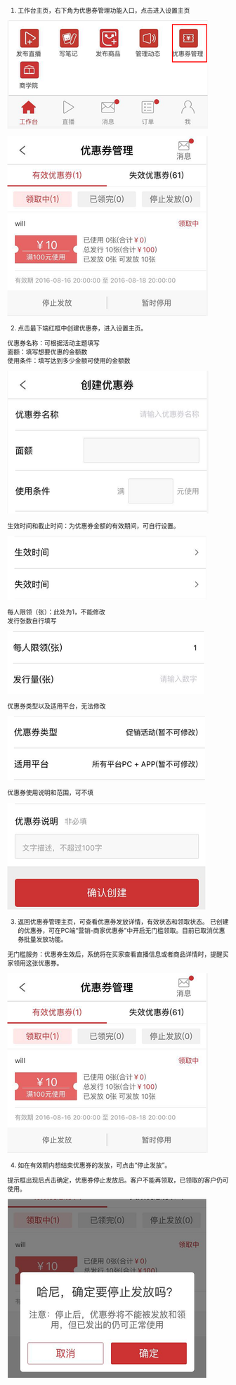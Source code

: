 

1. 工作台主页，右下角为优惠券管理功能入口，点击进入设置主页

![](/seller-promotions/images/APPyhq_1.png)

![](/seller-promotions/images/APPyhq_2.jpg)

2. 点击最下端红框中创建优惠券，进入设置主页。

优惠券名称：可根据活动主题填写  
面额：填写想要优惠的金额数  
使用条件：填写达到多少金额可使用的金额数

![](/seller-promotions/images/APPyhq_3.jpg)

生效时间和截止时间：为优惠券金额的有效期间，可自行设置。

![](/seller-promotions/images/APPyhq_4.jpg)

每人限领（张）：此处为1，不能修改  
发行张数自行填写

![](/seller-promotions/images/APPyhq_5.jpg)

优惠券类型以及适用平台，无法修改

![](/seller-promotions/images/APPyhq_6.jpg)

优惠券使用说明和范围，可不填

![](/seller-promotions/images/APPyhq_7.jpg)

3. 返回优惠券管理主页，可查看优惠券发放详情，有效状态和领取状态。 已创建的优惠券，可在PC端“营销-商家优惠券”中开启无门槛领取。目前已取消优惠券批量发放功能。

无门槛服务：优惠券生效后，系统将在买家查看直播信息或者商品详情时，提醒买家领用这张优惠券。

![](/seller-promotions/images/APPyhq_8.jpg)

4. 如在有效期内想结束优惠券的发放，可点击“停止发放”。

提示框出现后点击确定，优惠券停止发放后。客户不能再领取，已领取的客户仍可使用。

![](/seller-promotions/images/APPyhq_9.png)



